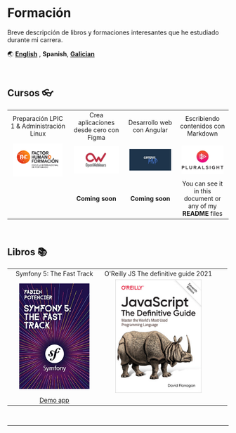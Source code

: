 # Formación

Breve descripción de libros y formaciones interesantes que he estudiado durante mi carrera.

🌏 [**English**](FORMATION.md) ,
**Spanish**,
[**Galician**](FORMATION.gl.md)

<br>

## Cursos :eyeglasses:

|||||
|:---:|:---:|:---:|:---:|
|Preparación LPIC 1 & Administración Linux|Crea aplicaciones desde cero con Figma|Desarrollo web con Angular|Escribiendo contenidos con Markdown|
| <img name="lpic" style="width:90%; max-height:300px;" src="./img/courses/fhf.jpg"/>| <img name="figma" style="width:90%; max-height:300px;" src="./img/courses/openwebinars.jpg"/>|<img name="angular" style="width:90%; max-height:300px;" src="./img/courses/campusmvp.jpg"/>|<img name="markdown" style="width:90%; max-height:300px;" src="./img/courses/pluralsight.jpg"/>|
||**Coming soon**|**Coming soon**| You can see it in this document or any of my **README** files|






<br>

## Libros :books:

|||||
|:---:|:---:|:---:|:---:|
|Symfony 5: The Fast Track|O'Reilly JS The definitive guide 2021||||
|<img name="symfony5" style="width:80%; max-height:300px;" src="./img/books/symfony5.jpg"/>|<img name="js2021" style="width:80%; max-height:300px;" src="./img/books/oreillyjs21.jpg"/>|||
|[Demo app](https://github.com/DevFranPR/symfony-tft-guestbook)||||



<br>

---